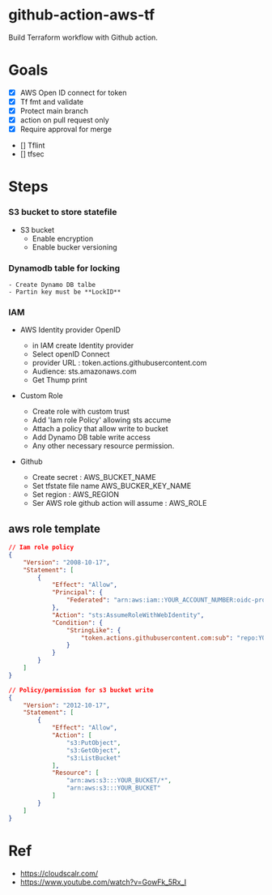 # github-action-aws-tf
Build Terraform workflow with Github action.

# Goals
- [X] AWS Open ID connect for token
- [X] Tf fmt and validate
- [X] Protect main branch
- [X] action on pull request only
- [X] Require approval for merge
- [] Tflint
- [] tfsec

# Steps

### S3 bucket to store statefile
- S3 bucket
    - Enable encryption
    - Enable bucker versioning

### Dynamodb table for locking
    - Create Dynamo DB talbe
    - Partin key must be **LockID**

### IAM
- AWS Identity provider OpenID
    - in IAM create Identity provider
    - Select openID Connect
    - provider URL : token.actions.githubusercontent.com
    - Audience: sts.amazonaws.com
    - Get Thump print
- Custom Role
    - Create role with custom trust
    - Add 'Iam role Policy' allowing sts accume
    - Attach a policy that allow write to bucket
    - Add Dynamo DB table write access
    - Any other necessary resource permission.

- Github
    - Create secret : AWS_BUCKET_NAME
    - Set tfstate file name AWS_BUCKER_KEY_NAME
    - Set region : AWS_REGION
    - Ser AWS role github action will assume : AWS_ROLE

## aws role template


```json
// Iam role policy
{
    "Version": "2008-10-17",
    "Statement": [
        {
            "Effect": "Allow",
            "Principal": {
                "Federated": "arn:aws:iam::YOUR_ACCOUNT_NUMBER:oidc-provider/token.actions.githubusercontent.com"
            },
            "Action": "sts:AssumeRoleWithWebIdentity",
            "Condition": {
                "StringLike": {
                    "token.actions.githubusercontent.com:sub": "repo:YOUR_GITHUB_USERNAME/YOUR_REPO_NAME:*"
                }
            }
        }
    ]
}
```

```json
// Policy/permission for s3 bucket write 
{
    "Version": "2012-10-17",
    "Statement": [
        {
            "Effect": "Allow",
            "Action": [
                "s3:PutObject",
                "s3:GetObject",
                "s3:ListBucket"
            ],
            "Resource": [
                "arn:aws:s3:::YOUR_BUCKET/*",
                "arn:aws:s3:::YOUR_BUCKET"
            ]
        }
    ]
}

```

# Ref 
- https://cloudscalr.com/
- https://www.youtube.com/watch?v=GowFk_5Rx_I